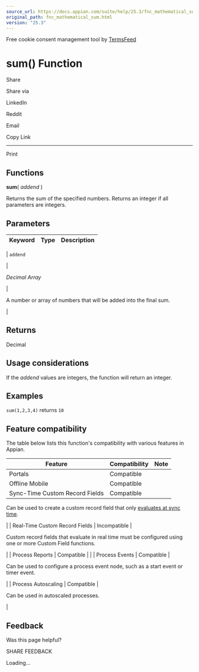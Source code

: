 ```yaml
---
source_url: https://docs.appian.com/suite/help/25.3/fnc_mathematical_sum.html
original_path: fnc_mathematical_sum.html
version: "25.3"
---
```


Free cookie consent management tool by [TermsFeed](https://www.termsfeed.com/)

# sum() Function

Share

Share via

LinkedIn

Reddit

Email

Copy Link

* * *

Print

## Functions

**sum**( _addend_ )

Returns the sum of the specified numbers. Returns an integer if all parameters are integers.

## Parameters

| Keyword | Type | Description |
| --- | --- | --- |
|
`addend`

 |

_Decimal Array_

 |

A number or array of numbers that will be added into the final sum.

 |

## Returns

Decimal

## Usage considerations

If the _addend_ values are integers, the function will return an integer.

## Examples

`sum(1,2,3,4)` returns `10`

## Feature compatibility

The table below lists this function's compatibility with various features in Appian.

| Feature | Compatibility | Note |
| --- | --- | --- |
| Portals | Compatible |  |
| Offline Mobile | Compatible |  |
| Sync-Time Custom Record Fields | Compatible |
Can be used to create a custom record field that only [evaluates at sync time](custom-record-fields.html#prodlink-sync-time-evaluations).

 |
| Real-Time Custom Record Fields | Incompatible |

Custom record fields that evaluate in real time must be configured using one or more Custom Field functions.

 |
| Process Reports | Compatible |  |
| Process Events | Compatible |

Can be used to configure a process event node, such as a start event or timer event.

 |
| Process Autoscaling | Compatible |

Can be used in autoscaled processes.

 |

## Feedback

Was this page helpful?

SHARE FEEDBACK

Loading...
